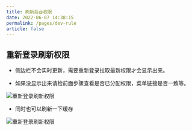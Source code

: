 ```yaml
---
title: 刷新后台权限
date: 2022-06-07 14:38:15
permalink: /pages/dev-rule
article: false
---
```


## 重新登录刷新权限

- 侧边栏不会实时更新，需要重新登录拉取最新权限才会显示出来。

- 如果没显示出来请检前面步骤查看是否已分配权限，菜单链接是否一致等。

<img :src="$withBase('/img/dev/adminweblogout.jpg')" alt="重新登录刷新权限">

- 同时也可以刷新一下缓存

<img :src="$withBase('/img/dev/adminweblogout2.jpg')" alt="重新登录刷新权限">


